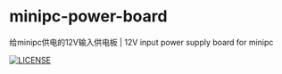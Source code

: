 # minipc-power-board

给minipc供电的12V输入供电板 | 12V input power supply board for minipc

[![LICENSE](https://img.shields.io/badge/license-Anti%20996-blue.svg?style=flat-square)](./LICENSE)